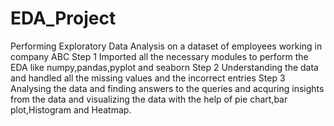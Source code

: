 # EDA_Project
Performing Exploratory Data Analysis on a dataset of employees working in company ABC
Step 1
Imported all the necessary modules to perform the EDA like numpy,pandas,pyplot and seaborn
Step 2
Understanding the data and handled all the missing values and the incorrect entries
Step 3
Analysing the data and finding answers to the queries and acquring insights from the data and visualizing the data with the help of pie chart,bar plot,Histogram and Heatmap.
